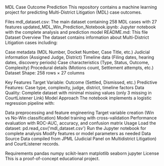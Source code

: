 MDL Case Outcome Prediction
This repository contains a machine learning project for predicting Multi-District Litigation (MDL) case outcomes.

Files
mdl_dataset.csv: The main dataset containing 258 MDL cases with 27 features
updated_MDL_Win_Prediction_Notebook.ipynb: Jupyter notebook with the complete analysis and prediction model
README.md: This file
Dataset Overview
The dataset contains information about Multi-District Litigation cases including:

Case metadata (MDL Number, Docket Number, Case Title, etc.)
Judicial information (Assigned Judge, District)
Timeline data (Filing dates, hearing dates, discovery periods)
Case characteristics (Type, Status, Outcome, Complexity)
Procedural details (Motions count, Settlement attempts, etc.)
Dataset Shape: 258 rows × 27 columns

Key Features
Target Variable: Outcome (Settled, Dismissed, etc.)
Predictive Features: Case type, complexity, judge, district, timeline factors
Data Quality: Complete dataset with minimal missing values (only 3 missing in CourtListener Link)
Model Approach
The notebook implements a logistic regression pipeline with:

Data preprocessing and feature engineering
Target variable creation (Win vs No-Win classification)
Model training with cross-validation
Performance evaluation with ROC-AUC, accuracy, and confusion matrix
Usage
Load the dataset: pd.read_csv('mdl_dataset.csv')
Run the Jupyter notebook for complete analysis
Modify features or model parameters as needed
Data Source
Data compiled from JPML (Judicial Panel on Multidistrict Litigation) and CourtListener records.

Requirements
pandas
numpy
scikit-learn
matplotlib
seaborn
jupyter
License
This is a proof-of-concept educational project.
